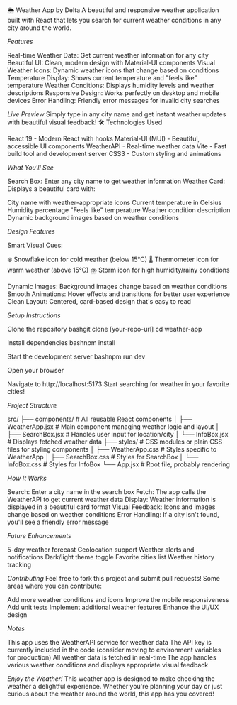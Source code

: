 🌦️ Weather App by Delta
A beautiful and responsive weather application built with React that lets you search for current weather conditions in any city around the world.

*Features*

Real-time Weather Data: Get current weather information for any city
Beautiful UI: Clean, modern design with Material-UI components
Visual Weather Icons: Dynamic weather icons that change based on conditions
Temperature Display: Shows current temperature and "feels like" temperature
Weather Conditions: Displays humidity levels and weather descriptions
Responsive Design: Works perfectly on desktop and mobile devices
Error Handling: Friendly error messages for invalid city searches

*Live Preview*
Simply type in any city name and get instant weather updates with beautiful visual feedback!
🛠️ Technologies Used

React 19 - Modern React with hooks
Material-UI (MUI) - Beautiful, accessible UI components
WeatherAPI - Real-time weather data
Vite - Fast build tool and development server
CSS3 - Custom styling and animations

*What You'll See*

Search Box: Enter any city name to get weather information
Weather Card: Displays a beautiful card with:

City name with weather-appropriate icons
Current temperature in Celsius
Humidity percentage
"Feels like" temperature
Weather condition description
Dynamic background images based on weather conditions



*Design Features*

Smart Visual Cues:

❄️ Snowflake icon for cold weather (below 15°C)
🌡️ Thermometer icon for warm weather (above 15°C)
⛈️ Storm icon for high humidity/rainy conditions


Dynamic Images: Background images change based on weather conditions
Smooth Animations: Hover effects and transitions for better user experience
Clean Layout: Centered, card-based design that's easy to read

*Setup Instructions*

Clone the repository
bashgit clone [your-repo-url]
cd weather-app

Install dependencies
bashnpm install

Start the development server
bashnpm run dev

Open your browser

Navigate to http://localhost:5173
Start searching for weather in your favorite cities!



*Project Structure*

src/
├── components/             # All reusable React components
│   ├── WeatherApp.jsx      # Main component managing weather logic and layout
│   ├── SearchBox.jsx       # Handles user input for location/city
│   └── InfoBox.jsx         # Displays fetched weather data
├── styles/                 # CSS modules or plain CSS files for styling components
│   ├── WeatherApp.css      # Styles specific to WeatherApp
│   ├── SearchBox.css       # Styles for SearchBox
│   └── InfoBox.css         # Styles for InfoBox
└── App.jsx                 # Root file, probably rendering <WeatherApp />


*How It Works*

Search: Enter a city name in the search box
Fetch: The app calls the WeatherAPI to get current weather data
Display: Weather information is displayed in a beautiful card format
Visual Feedback: Icons and images change based on weather conditions
Error Handling: If a city isn't found, you'll see a friendly error message

*Future Enhancements*

 5-day weather forecast
 Geolocation support
 Weather alerts and notifications
 Dark/light theme toggle
 Favorite cities list
 Weather history tracking

*Contributing*
Feel free to fork this project and submit pull requests! Some areas where you can contribute:

Add more weather conditions and icons
Improve the mobile responsiveness
Add unit tests
Implement additional weather features
Enhance the UI/UX design

*Notes*

This app uses the WeatherAPI service for weather data
The API key is currently included in the code (consider moving to environment variables for production)
All weather data is fetched in real-time
The app handles various weather conditions and displays appropriate visual feedback

*Enjoy the Weather!*
This weather app is designed to make checking the weather a delightful experience. Whether you're planning your day or just curious about the weather around the world, this app has you covered!
